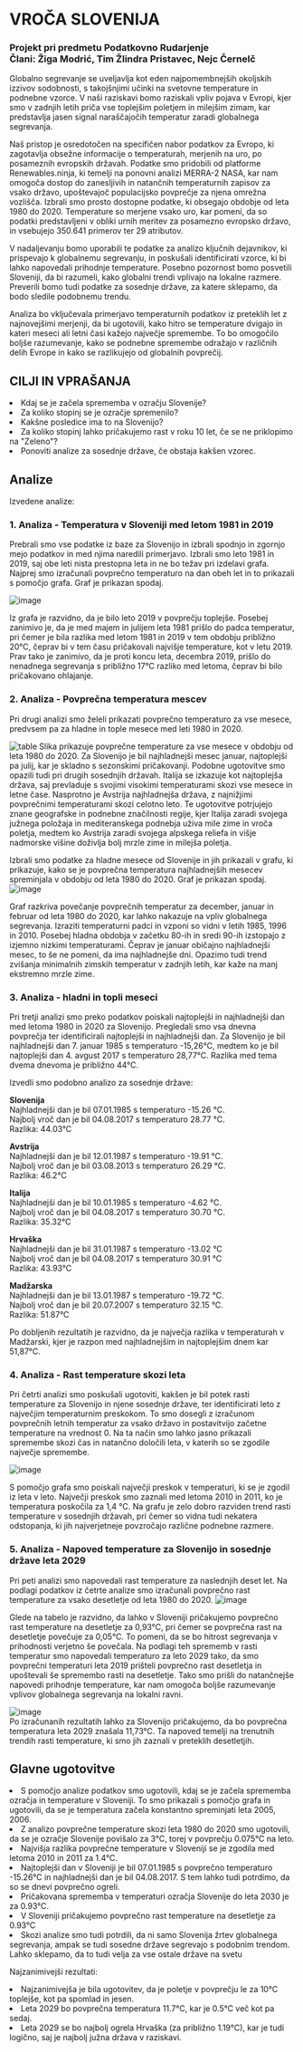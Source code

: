 # VROČA SLOVENIJA
### Projekt pri predmetu Podatkovno Rudarjenje<br>Člani: Žiga Modrić, Tim Žlindra Pristavec, Nejc Černelč

Globalno segrevanje se uveljavlja kot eden najpomembnejših okoljskih izzivov sodobnosti, s takojšnjimi učinki na svetovne temperature in podnebne vzorce. V naši raziskavi bomo raziskali vpliv pojava v Evropi, kjer smo v zadnjih letih priča vse toplejšim poletjem in milejšim zimam, kar predstavlja jasen signal naraščajočih temperatur zaradi globalnega segrevanja.

Naš pristop je osredotočen na specifičen nabor podatkov za Evropo, ki zagotavlja obsežne informacije o temperaturah, merjenih na uro, po posameznih evropskih državah.
Podatke smo pridobili od platforme Renewables.ninja, ki temelji na ponovni analizi MERRA-2 NASA, kar nam omogoča dostop do zanesljivih in natančnih temperaturnih zapisov za vsako državo, upoštevajoč populacijsko povprečje za njena omrežna vozlišča.
Izbrali smo prosto dostopne podatke, ki obsegajo obdobje od leta 1980 do 2020. Temperature so merjene vsako uro, kar pomeni, da so podatki predstavljeni v obliki urnih meritev za posamezno evropsko državo, in vsebujejo 350.641 primerov ter 29 atributov.

V nadaljevanju bomo uporabili te podatke za analizo ključnih dejavnikov, ki prispevajo k globalnemu segrevanju, in poskušali identificirati vzorce, ki bi lahko napovedali prihodnje temperature. Posebno pozornost bomo posvetili Sloveniji, da bi razumeli, kako globalni trendi vplivajo na lokalne razmere. Preverili bomo tudi podatke za sosednje države, za katere sklepamo, da bodo sledile podobnemu trendu.

Analiza bo vključevala primerjavo temperaturnih podatkov iz preteklih let z najnovejšimi merjenji, da bi ugotovili, kako hitro se temperature dvigajo in kateri meseci ali letni časi kažejo največje spremembe. To bo omogočilo boljše razumevanje, kako se podnebne spremembe odražajo v različnih delih Evrope in kako se razlikujejo od globalnih povprečij.

## CILJI IN VPRAŠANJA<br>
   <li>Kdaj se je začela sprememba v ozračju Slovenije?</li>
   <li>Za koliko stopinj se je ozračje spremenilo?</li>
   <li>Kakšne posledice ima to na Slovenijo?</li>
   <li>Za koliko stopinj lahko pričakujemo rast v roku 10 let, če se ne priklopimo na "Zeleno"?</li>
   <li>Ponoviti analize za sosednje države, če obstaja kakšen vzorec.</li>

## Analize
Izvedene analize:
### 1. Analiza - Temperatura v Sloveniji med letom 1981 in 2019
   
   Prebrali smo vse podatke iz baze za Slovenijo in izbrali spodnjo in zgornjo mejo podatkov in med njima naredili primerjavo. Izbrali smo leto 1981 in 2019, saj obe leti nista prestopna leta in ne bo težav pri izdelavi grafa.
   Najprej smo izračunali povprečno temperaturo na dan obeh let in to prikazali s pomočjo grafa. Graf je prikazan spodaj.
   
   ![image](https://github.com/hackecTim/PR24-ZM-TPZ-NC/assets/68116017/4e1e679e-ede6-4863-9094-4333b9b585df)

   Iz grafa je razvidno, da je bilo leto 2019 v povprečju toplejše. Posebej zanimivo je, da je med majem in julijem leta 1981 prišlo do padca temperatur, pri čemer je bila razlika med letom 1981 in 2019 v tem obdobju približno 20°C, čeprav bi v tem času pričakovali    najvišje temperature, kot v letu 2019. Prav tako je zanimivo, da je proti koncu leta, decembra 2019, prišlo do nenadnega segrevanja s približno 17°C razliko med letoma, čeprav bi bilo pričakovano ohlajanje.
   

### 2. Analiza - Povprečna temperatura mescev
   
   Pri drugi analizi smo želeli prikazati povprečno temperaturo za vse mesece, predvsem pa za hladne in tople mesece med leti 1980 in 2020.
   
   ![table](https://github.com/hackecTim/PR24-ZM-TPZ-NC/assets/68116017/6a3f11c5-2600-4c4a-a068-77a7a0ec2acb)
   Slika prikazuje povprečne temperature za vse mesece v obdobju od leta 1980 do 2020. Za Slovenijo je bil najhladnejši mesec januar, najtoplejši pa julij, kar je skladno s sezonskimi pričakovanji. Podobne ugotovitve smo opazili tudi pri drugih sosednjih državah. Italija se izkazuje kot najtoplejša država, saj prevladuje s svojimi visokimi temperaturami skozi vse mesece in letne čase. Nasprotno je Avstrija najhladnejša država, z najnižjimi povprečnimi temperaturami skozi celotno leto. Te ugotovitve potrjujejo znane geografske in podnebne značilnosti regije, kjer Italija zaradi svojega južnega položaja in mediteranskega podnebja uživa mile zime in vroča poletja, medtem ko Avstrija zaradi svojega alpskega reliefa in višje nadmorske višine doživlja bolj mrzle zime in milejša poletja.

   
   Izbrali smo podatke za hladne mesece od Slovenije in jih prikazali v grafu, ki prikazuje, kako se je povprečna temperatura najhladnejših mesecev spreminjala v obdobju od leta 1980 do 
   2020. Graf je prikazan spodaj.   
   ![image](https://github.com/hackecTim/PR24-ZM-TPZ-NC/assets/150348985/33842c6a-c645-43d3-be18-224a6c94b7ec)
   
   Graf razkriva povečanje povprečnih temperatur za december, januar in februar od leta 1980 do 2020, kar lahko nakazuje na vpliv globalnega segrevanja. Izraziti temperaturni padci in vzponi so vidni v letih 1985, 1996 in 2010. Posebej hladna obdobja v začetku 80-ih in sredi 90-ih izstopajo z izjemno nizkimi temperaturami. Čeprav je januar običajno najhladnejši mesec, to še ne pomeni, da ima najhladnejše dni. Opazimo tudi trend zvišanja minimalnih zimskih temperatur v zadnjih letih, kar kaže na manj ekstremno mrzle zime.
   
### 3. Analiza - hladni in topli meseci

   Pri tretji analizi smo preko podatkov poiskali najtoplejši in najhladnejši dan med letoma 1980 in 2020 za Slovenijo. Pregledali smo vsa dnevna povprečja ter identificirali najtoplejši in najhladnejši dan.
   Za Slovenijo je bil najhladnejši dan 7. januar 1985 s temperaturo -15,26°C, medtem ko je bil najtoplejši dan 4. avgust 2017 s temperaturo 28,77°C. Razlika med tema dvema dnevoma je približno 44°C.<br>

   Izvedli smo podobno analizo za sosednje države:

   <b>Slovenija</b><br>
   Najhladnejši dan je bil 07.01.1985 s temperaturo -15.26 °C.<br>
   Najbolj vroč dan je bil 04.08.2017 s temperaturo 28.77 °C.<br>
   Razlika: 44.03°C<br>
   
   <b>Avstrija</b><br>
   Najhladnejši dan je bil 12.01.1987 s temperaturo -19.91 °C.<br>
   Najbolj vroč dan je bil 03.08.2013 s temperaturo 26.29 °C.<br>
   Razlika: 46.2°C<br>
   
   <b>Italija</b><br>
   Najhladnejši dan je bil 10.01.1985 s temperaturo -4.62 °C.<br>
   Najbolj vroč dan je bil 04.08.2017 s temperaturo 30.70 °C.<br>
   Razlika: 35.32°C<br>

   <b>Hrvaška</b><br>
   Najhladnejši dan je bil 31.01.1987 s temperaturo -13.02 °C<br>
   Najbolj vroč dan je bil 04.08.2017 s temperaturo 30.91 °C<br>
   Razlika: 43.93°C<br>
   
   <b>Madžarska</b><br>
   Najhladnejši dan je bil 13.01.1987 s temperaturo -19.72 °C.<br>
   Najbolj vroč dan je bil 20.07.2007 s temperaturo 32.15 °C.<br>
   Razlika: 51.87°C<br>

   Po dobljenih rezultatih je razvidno, da je največja razlika v temperaturah v Madžarski, kjer je razpon med najhladnejšim in najtoplejšim dnem kar 51,87°C.
   
### 4. Analiza - Rast temperature skozi leta
   
   Pri četrti analizi smo poskušali ugotoviti, kakšen je bil potek rasti temperature za Slovenijo in njene sosednje države, ter identificirati leto z največjim temperaturnim preskokom. To smo dosegli z izračunom povprečnih letnih temperatur za vsako državo in postavitvijo začetne temperature na vrednost 0. Na ta način smo lahko jasno prikazali spremembe skozi čas in natančno določili leta, v katerih so se zgodile največje spremembe.
   
   ![image](https://github.com/hackecTim/PR24-ZM-TPZ-NC/assets/68116017/61b7a9a9-5db8-45be-816a-695fc586e2d5)

   S pomočjo grafa smo poiskali največji preskok v temperaturi, ki se je zgodil iz leta v leto. Največji preskok smo zaznali med letoma 2010 in 2011, ko je temperatura poskočila za 1,4 °C. Na grafu je zelo dobro razviden trend rasti temperature v sosednjih državah, pri čemer so vidna tudi nekatera odstopanja, ki jih najverjetneje povzročajo različne podnebne razmere.

   
### 5. Analiza - Napoved temperature za Slovenijo in sosednje države leta 2029<br>

   Pri peti analizi smo napovedali rast temperature za naslednjih deset let. Na podlagi podatkov iz četrte analize smo izračunali povprečno rast temperature za vsako desetletje od leta 1980 do 2020.
   ![image](https://github.com/hackecTim/PR24-ZM-TPZ-NC/assets/68116017/94ae6c8f-919e-49f4-9f44-2461c2269abd)<br>
   
   Glede na tabelo je razvidno, da lahko v Sloveniji pričakujemo povprečno rast temperature na desetletje za 0,93°C, pri čemer se povprečna rast na desetletje povečuje za 0,05°C. To pomeni, da se bo hitrost segrevanja v prihodnosti verjetno še povečala. Na podlagi teh sprememb v rasti temperatur smo napovedali temperaturo za leto 2029 tako, da smo povprečni temperaturi leta 2019 prišteli povprečno rast desetletja in upoštevali še spremembo rasti na desetletje. Tako smo prišli do natančnejše napovedi prihodnje temperature, kar nam omogoča boljše razumevanje vplivov globalnega segrevanja na lokalni ravni.
   
   ![image](https://github.com/hackecTim/PR24-ZM-TPZ-NC/assets/68116017/264cc53b-c548-4d5b-8224-1d380c4b9d50)<br>
   Po izračunanih rezultatih lahko za Slovenijo pričakujemo, da bo povprečna temperatura leta 2029 znašala 11,73°C. Ta napoved temelji na trenutnih trendih rasti temperature, ki smo jih zaznali v preteklih desetletjih.


## Glavne ugotovitve
   <li>S pomočjo analize podatkov smo ugotovili, kdaj se je začela sprememba ozračja in temperature v Sloveniji. To smo prikazali s pomočjo grafa in ugotovili, da se je temperatura začela konstantno spreminjati leta 2005, 2006.</li>
   
   <li>Z analizo povprečne temperature skozi leta 1980 do 2020 smo ugotovili, da se je ozračje Slovenije povišalo za 3°C, torej v povprečju 0.075°C na leto.</li>
   
   <li>Najvišja razlika povprečne temperature v Sloveniji se je zgodila med letoma 2010 in 2011 za 1.4°C.</li>
   
   <li>Najtoplejši dan v Sloveniji je bil 07.01.1985 s povprečno temperaturo -15.26°C in najhladnejši dan je bil 04.08.2017.
   S tem lahko tudi potrdimo, da so se dnevi povprečno ogreli.</li>
   
   <li>Pričakovana sprememba v temperaturi ozračja Slovenije do leta 2030 je za 0.93°C.</li>
   
   <li>V Sloveniji pričakujemo povprečno rast temperature na desetletje za 0.93°C</li>
   
   <li>Skozi analize smo tudi potrdili, da ni samo Slovenija žrtev globalnega segrevanja, ampak se tudi sosedne države segrevajo s podobnim trendom. Lahko sklepamo, da to tudi velja za vse ostale države na svetu</li>
      
   Najzanimivejši rezultati:<br>
      <li>Najzanimivejša je bila ugotovitev, da je poletje v povprečju le za 10°C toplejše, kot pa spomlad in jesen.</li>
      <li>Leta 2029 bo povprečna temperatura 11.7°C, kar je 0.5°C več kot pa sedaj.</li>
      <li>Leta 2029 se bo najbolj ogrela Hrvaška (za približno 1.19°C), kar je tudi logično, saj je najbolj južna država v raziskavi.</li>

